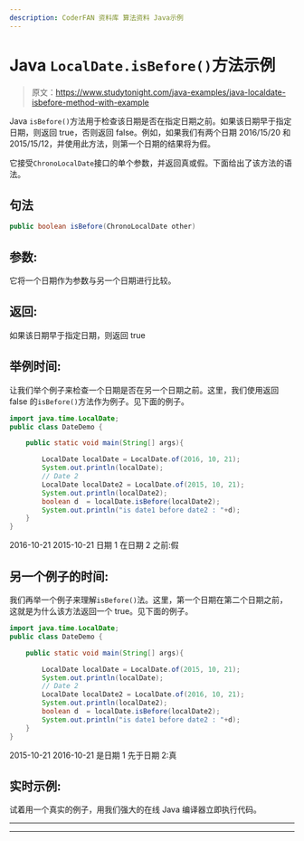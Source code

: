 ```yaml
---
description: CoderFAN 资料库 算法资料 Java示例
---
```


# Java `LocalDate.isBefore()`方法示例

> 原文：<https://www.studytonight.com/java-examples/java-localdate-isbefore-method-with-example>

Java `isBefore()`方法用于检查该日期是否在指定日期之前。如果该日期早于指定日期，则返回 true，否则返回 false。例如，如果我们有两个日期 2016/15/20 和 2015/15/12，并使用此方法，则第一个日期的结果将为假。

它接受`ChronoLocalDate`接口的单个参数，并返回真或假。下面给出了该方法的语法。

## 句法

```java
public boolean isBefore(ChronoLocalDate other)
```

## 参数:

它将一个日期作为参数与另一个日期进行比较。

## 返回:

如果该日期早于指定日期，则返回 true

## 举例时间:

让我们举个例子来检查一个日期是否在另一个日期之前。这里，我们使用返回 false 的`isBefore()`方法作为例子。见下面的例子。

```java
import java.time.LocalDate; 
public class DateDemo {

	public static void main(String[] args){  

		LocalDate localDate = LocalDate.of(2016, 10, 21);
		System.out.println(localDate);
		// Date 2
		LocalDate localDate2 = LocalDate.of(2015, 10, 21);
		System.out.println(localDate2);
		boolean d  = localDate.isBefore(localDate2);
		System.out.println("is date1 before date2 : "+d);
	}
}
```

2016-10-21
2015-10-21
日期 1 在日期 2 之前:假

## 另一个例子的时间:

我们再举一个例子来理解`isBefore()`法。这里，第一个日期在第二个日期之前，这就是为什么该方法返回一个 true。见下面的例子。

```java
import java.time.LocalDate; 
public class DateDemo {

	public static void main(String[] args){  

		LocalDate localDate = LocalDate.of(2015, 10, 21);
		System.out.println(localDate);
		// Date 2
		LocalDate localDate2 = LocalDate.of(2016, 10, 21);
		System.out.println(localDate2);
		boolean d  = localDate.isBefore(localDate2);
		System.out.println("is date1 before date2 : "+d);
	}
}
```

2015-10-21
2016-10-21
是日期 1 先于日期 2:真

## 实时示例:

试着用一个真实的例子，用我们强大的在线 Java 编译器立即执行代码。

* * *

* * *
